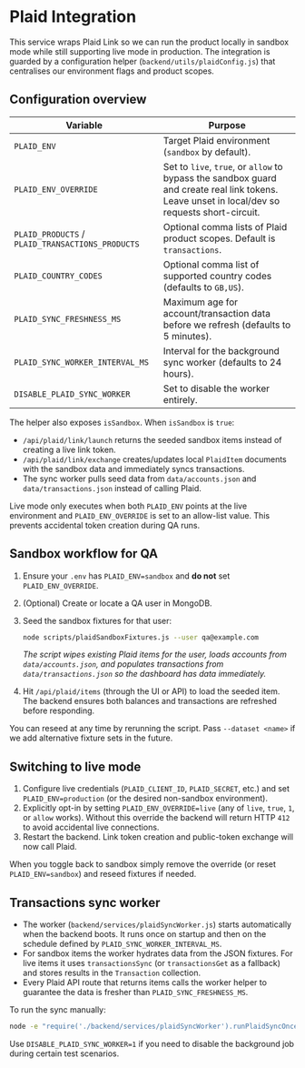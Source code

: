 # Plaid Integration

This service wraps Plaid Link so we can run the product locally in sandbox mode while still supporting live mode in production. The integration is guarded by a configuration helper (`backend/utils/plaidConfig.js`) that centralises our environment flags and product scopes.

## Configuration overview

| Variable | Purpose |
| --- | --- |
| `PLAID_ENV` | Target Plaid environment (`sandbox` by default). |
| `PLAID_ENV_OVERRIDE` | Set to `live`, `true`, or `allow` to bypass the sandbox guard and create real link tokens. Leave unset in local/dev so requests short-circuit. |
| `PLAID_PRODUCTS` / `PLAID_TRANSACTIONS_PRODUCTS` | Optional comma lists of Plaid product scopes. Default is `transactions`. |
| `PLAID_COUNTRY_CODES` | Optional comma list of supported country codes (defaults to `GB,US`). |
| `PLAID_SYNC_FRESHNESS_MS` | Maximum age for account/transaction data before we refresh (defaults to 5 minutes). |
| `PLAID_SYNC_WORKER_INTERVAL_MS` | Interval for the background sync worker (defaults to 24 hours). |
| `DISABLE_PLAID_SYNC_WORKER` | Set to disable the worker entirely. |

The helper also exposes `isSandbox`. When `isSandbox` is `true`:

* `/api/plaid/link/launch` returns the seeded sandbox items instead of creating a live link token.
* `/api/plaid/link/exchange` creates/updates local `PlaidItem` documents with the sandbox data and immediately syncs transactions.
* The sync worker pulls seed data from `data/accounts.json` and `data/transactions.json` instead of calling Plaid.

Live mode only executes when both `PLAID_ENV` points at the live environment and `PLAID_ENV_OVERRIDE` is set to an allow-list value. This prevents accidental token creation during QA runs.

## Sandbox workflow for QA

1. Ensure your `.env` has `PLAID_ENV=sandbox` and **do not** set `PLAID_ENV_OVERRIDE`.
2. (Optional) Create or locate a QA user in MongoDB.
3. Seed the sandbox fixtures for that user:

   ```bash
   node scripts/plaidSandboxFixtures.js --user qa@example.com
   ```

   *The script wipes existing Plaid items for the user, loads accounts from `data/accounts.json`, and populates transactions from `data/transactions.json` so the dashboard has data immediately.*
4. Hit `/api/plaid/items` (through the UI or API) to load the seeded item. The backend ensures both balances and transactions are refreshed before responding.

You can reseed at any time by rerunning the script. Pass `--dataset <name>` if we add alternative fixture sets in the future.

## Switching to live mode

1. Configure live credentials (`PLAID_CLIENT_ID`, `PLAID_SECRET`, etc.) and set `PLAID_ENV=production` (or the desired non-sandbox environment).
2. Explicitly opt-in by setting `PLAID_ENV_OVERRIDE=live` (any of `live`, `true`, `1`, or `allow` works). Without this override the backend will return HTTP `412` to avoid accidental live connections.
3. Restart the backend. Link token creation and public-token exchange will now call Plaid.

When you toggle back to sandbox simply remove the override (or reset `PLAID_ENV=sandbox`) and reseed fixtures if needed.

## Transactions sync worker

* The worker (`backend/services/plaidSyncWorker.js`) starts automatically when the backend boots. It runs once on startup and then on the schedule defined by `PLAID_SYNC_WORKER_INTERVAL_MS`.
* For sandbox items the worker hydrates data from the JSON fixtures. For live items it uses `transactionsSync` (or `transactionsGet` as a fallback) and stores results in the `Transaction` collection.
* Every Plaid API route that returns items calls the worker helper to guarantee the data is fresher than `PLAID_SYNC_FRESHNESS_MS`.

To run the sync manually:

```bash
node -e "require('./backend/services/plaidSyncWorker').runPlaidSyncOnce({ force: true })"
```

Use `DISABLE_PLAID_SYNC_WORKER=1` if you need to disable the background job during certain test scenarios.
